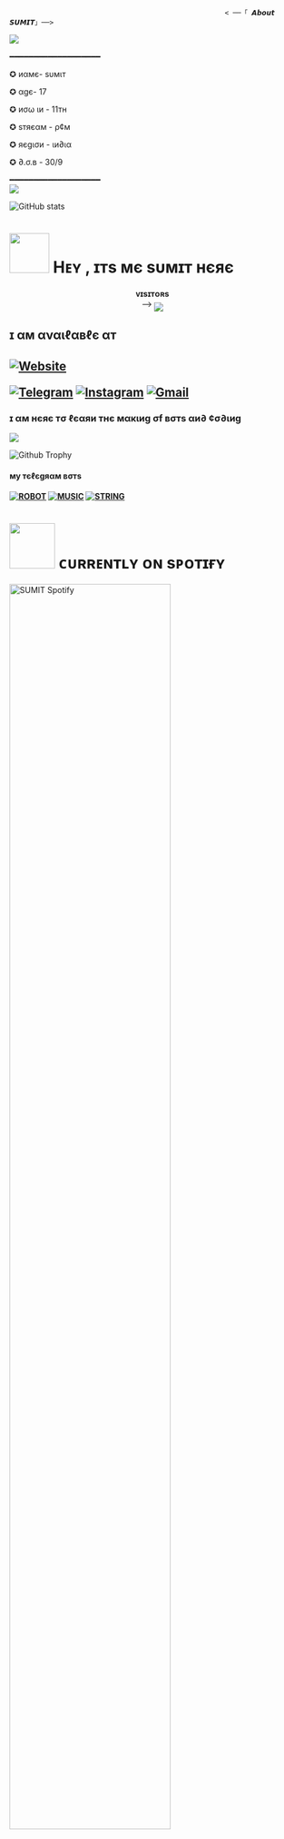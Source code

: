 
                                                         < ──「 𝘼𝙗𝙤𝙪𝙩 𝙎𝙐𝙈𝙄𝙏」──>
                                                          
  <a href="https://www.youtube.com/watch?v=dQw4w9WgXcQ"><img src="https://user-images.githubusercontent.com/73097560/115834477-dbab4500-a447-11eb-908a-139a6edaec5c.gif"></a>     
  
 ━━━━━━━━━━━━━━━━━━━   
 
  ✪ иαмє- ѕυмιт

  ✪ αgє- 17

  ✪  иσω ιи - 11тн 

  ✪  ѕтяєαм - ρ¢м 

  ✪  яєgισи - ιи∂ια

  ✪  ∂.σ.в - 30/9
  
 ━━━━━━━━━━━━━━━━━━━   
 <a href="https://www.youtube.com/watch?v=dQw4w9WgXcQ"><img src="https://user-images.githubusercontent.com/73097560/115834477-dbab4500-a447-11eb-908a-139a6edaec5c.gif"></a>
 
![ GitHub stats](https://github-readme-stats.vercel.app/api?username=SUMIT's&show_icons=true&theme=radical)
<h1> <img src="https://github.com/isu-op-op/isu-op-op/blob/master/resources/codes.webp" width="70px"> Hᴇʏ , ɪтѕ мє ѕυмɪт нєяє </h1>
<p align="center">
    <b>ᴠɪsɪᴛᴏʀs</b><br>
 -->    <img align="middle" src="https://profile-counter.glitch.me/isu-op-op/count.svg" />
 <h2>ɪ αм αναιℓαвℓє αт<h2>
<a href="https://github.com/isu-op-op"><img alt="Website" src="https://img.shields.io/badge/𝐒𝐔𝐌𝐈𝐓-red"></a>
 

[![Telegram](https://img.shields.io/badge/Telegram-2CA5E0?style=for-the-badge&logo=telegram&logoColor=white)](https://telegram.me/kya_rakhu_smjh_nhi_aa_rha)
[![Instagram](https://img.shields.io/badge/-Instagram-E1306C?style=for-the-badge&logo=instagram&logoColor=white)](https://www.instagram.com/https://www.instagram.com/_sumit_____ss_)
[![Gmail](https://img.shields.io/badge/Gmail-0072c6?style=for-the-badge&logo=Microsoft-Outlook&logoColor=green)](sumitxmon@gmail.com)
 <h3>ɪ αм нєяє тσ ℓєαяи  тнє мαкιиg σf вσтѕ αи∂ ¢σ∂ιиg</h3>

<a href="https://www.youtube.com/watch?v=dQw4w9WgXcQ"><img src="https://user-images.githubusercontent.com/73097560/115834477-dbab4500-a447-11eb-908a-139a6edaec5c.gif"></a>

</div>
 
![Github Trophy](https://github-profile-trophy.vercel.app/?username=issu-op)
 
<h4> му тєℓєgяαм вσтѕ<h4>
 
[![ROBOT](https://img.shields.io/badge/-ROBOT-E1306C?style=for-the-badge&logo=ROBOT&logoColor=green)](https://t.me/bellyxrobot)
[![MUSIC](https://img.shields.io/badge/music-%2307405e.svg?&style=for-the-badge&logo=music&logoColor)](https://t.me/bellyvcxbot)
[![STRING](https://img.shields.io/badge/STRING-0078D6?style=for-the-badge&logo=string&logoColor=white)](https://t.me/sessionfinderbot)

<h1> <img src="https://github.com/isu-op-op/isu-op-op/blob/master/resources/songs.gif" width="80px"> ᴄᴜʀʀᴇɴᴛʟʏ ᴏɴ sᴘᴏᴛɪғʏ </h1>

[<img src="https://novatorem.visualbean.vercel.app/api/spotify" alt="SUMIT Spotify" width="75%" />](https://open.spotify.com/user/d28p2msbxwzil9byvx5sql00z)
